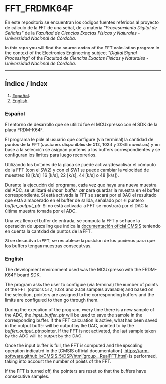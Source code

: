 # FFT_FRDMK64F

En este repositorio se encuentran los códigos fuentes referidos al proyecto de cálculo de la FFT de una señal, de la materia *"Procesamiento Digital de Señales"* de la *Facultad de Ciencias Exactas Físicas y Naturales - Universidad Nacional de Córdoba*.

In this repo you will find the source codes of the FFT calculation program in the context of the Electronics Engineering subject *"Digital Signal Processing"* of the *Facultad de Ciencias Exactas Físicas y Naturales - Universidad Nacional de Córdoba*.

---

## Índice / Index
1. [Español](#español).
2. [English](#english).

### Español

El entorno de desarrollo que se utilizó fue el MCUxpresso con el SDK de la placa FRDM-K64F.

El programa le pide al usuario que configure (via terminal) la cantidad de puntos de la FFT (opciones
disponibles de 512, 1024 y 2048 muestras) y en base a la selección se asignan punteros a 
los buffers correspondientes y se configuran los límites para luego recorrerlos.

Utilizando los botones de la placa se puede activar/desactivar el cómputo de la FFT (con el SW2) 
y con el SW1 se puede cambiar la velocidad de muestreo (8 [k/s], 16 [k/s], 22 [k/s], 44 [k/s] o 48 [k/s]).

Durante la ejecución del programa, cada vez que haya una nueva muestra del ADC, se utilizará el *input_buffer_ptr* 
para guardar la muestra en el buffer correspondiente. Si está activada la FFT se sacará por el DAC el resultado que está almacenado
en el buffer de salida, señalado por el puntero *buffer_output_ptr*. Si no está activada la FFT se mostrará por el DAC la última muestra tomada por el ADC.

Una vez lleno el buffer de entrada, se computa la FFT y se hace la operación de upscaling que indica la [documentación oficial CMSIS](https://arm-software.github.io/CMSIS_5/DSP/html/group__RealFFT.html) teniendo en cuenta la cantidad de puntos de la FFT.

Si se desactiva la FFT, se restablece la posicion de los punteros para que los buffers tengan muestras consecutivas.

### English

The development environment used was the MCUxpresso with the FRDM-K64F board SDK. 

The program asks the user to configure (via terminal) the number of points of the FFT (options
512, 1024 and 2048 samples available) and based on the selection, pointers are assigned to
the corresponding buffers and the limits are configured to then go through them.

During the execution of the program, every time there is a new sample of the ADC, the *input_buffer_ptr* will be used
to save the sample in the corresponding buffer. If the FFT calculation is active, what has been saved in the output buffer will be output by the DAC, pointed to by the *buffer_output_ptr* pointer. If the FFT is not activated, the last sample taken by the ADC will be output by the DAC.

Once the input buffer is full, the FFT is computed and the upscaling operation indicated in the [CMSIS official documentation] (https://arm-software.github.io/CMSIS_5/DSP/html/group__RealFFT.html) is performed, taking into account the number of points of the FFT.

If the FFT is turned off, the pointers are reset so that the buffers have consecutive samples.
